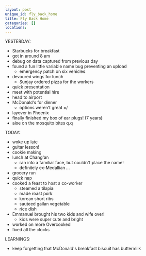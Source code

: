 ```yaml
---
layout: post
unique_id: fly_back_home
title: Fly Back Home
categories: []
locations: 
---
```


YESTERDAY:
* Starbucks for breakfast
* got in around 8 am
* debug on data captured from previous day
* found a fun little variable name bug preventing an upload
  * emergency patch on six vehicles
* devoured wings for lunch
  * Sunjay ordered pizza for the workers
* quick presentation
* meet with potential hire
* head to airport
* McDonald's for dinner
  * options weren't great =/
* layover in Phoenix
* finally finished my box of ear plugs! (7 years)
* aloe on the mosquito bites q.q

TODAY:
* woke up late
* guitar lesson!
* cookie making
* lunch at Chang'an
  * ran into a familiar face, but couldn't place the name!
  * definitely ex-Medallian ...
* grocery run
* quick nap
* cooked a feast to host a co-worker
  * steamed a tilapia
  * made roast pork
  * korean short ribs
  * sauteed gailan vegetable
  * rice dish
* Emmanuel brought his two kids and wife over!
  * kids were super cute and bright
* worked on more Overcooked
* fixed all the clocks

LEARNINGS:
* keep forgetting that McDonald's breakfast biscuit has buttermilk
